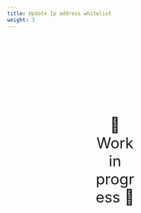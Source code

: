 ```yaml
---
title: Update Ip address whitelist
weight: 3
---
```

<div style="text-align: center; font-size:2.5em;margin: 200px;">🚧 Work in progress 🚧</div>